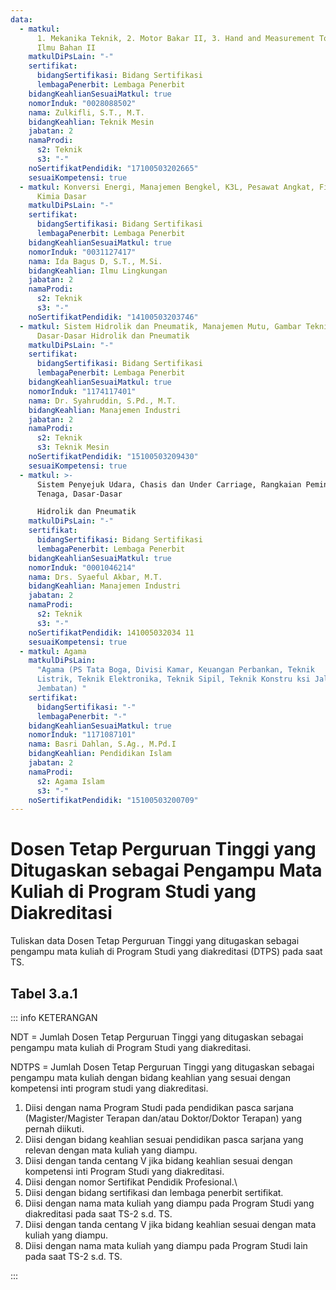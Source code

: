 ```yaml
---
data:
  - matkul:
      1. Mekanika Teknik, 2. Motor Bakar II, 3. Hand and Measurement Tools, 4.
      Ilmu Bahan II
    matkulDiPsLain: "-"
    sertifikat:
      bidangSertifikasi: Bidang Sertifikasi
      lembagaPenerbit: Lembaga Penerbit
    bidangKeahlianSesuaiMatkul: true
    nomorInduk: "0028088502"
    nama: Zulkifli, S.T., M.T.
    bidangKeahlian: Teknik Mesin
    jabatan: 2
    namaProdi:
      s2: Teknik
      s3: "-"
    noSertifikatPendidik: "17100503202665"
    sesuaiKompetensi: true
  - matkul: Konversi Energi, Manajemen Bengkel, K3L, Pesawat Angkat, Fisika dan
      Kimia Dasar
    matkulDiPsLain: "-"
    sertifikat:
      bidangSertifikasi: Bidang Sertifikasi
      lembagaPenerbit: Lembaga Penerbit
    bidangKeahlianSesuaiMatkul: true
    nomorInduk: "0031127417"
    nama: Ida Bagus D, S.T., M.Si.
    bidangKeahlian: Ilmu Lingkungan
    jabatan: 2
    namaProdi:
      s2: Teknik
      s3: "-"
    noSertifikatPendidik: "14100503203746"
  - matkul: Sistem Hidrolik dan Pneumatik, Manajemen Mutu, Gambar Teknik Mesin,
      Dasar-Dasar Hidrolik dan Pneumatik
    matkulDiPsLain: "-"
    sertifikat:
      bidangSertifikasi: Bidang Sertifikasi
      lembagaPenerbit: Lembaga Penerbit
    bidangKeahlianSesuaiMatkul: true
    nomorInduk: "1174117401"
    nama: Dr. Syahruddin, S.Pd., M.T.
    bidangKeahlian: Manajemen Industri
    jabatan: 2
    namaProdi:
      s2: Teknik
      s3: Teknik Mesin
    noSertifikatPendidik: "15100503209430"
    sesuaiKompetensi: true
  - matkul: >-
      Sistem Penyejuk Udara, Chasis dan Under Carriage, Rangkaian Pemindah
      Tenaga, Dasar-Dasar

      Hidrolik dan Pneumatik
    matkulDiPsLain: "-"
    sertifikat:
      bidangSertifikasi: Bidang Sertifikasi
      lembagaPenerbit: Lembaga Penerbit
    bidangKeahlianSesuaiMatkul: true
    nomorInduk: "0001046214"
    nama: Drs. Syaeful Akbar, M.T.
    bidangKeahlian: Manajemen Industri
    jabatan: 2
    namaProdi:
      s2: Teknik
      s3: "-"
    noSertifikatPendidik: 141005032034 11
    sesuaiKompetensi: true
  - matkul: Agama
    matkulDiPsLain:
      "Agama (PS Tata Boga, Divisi Kamar, Keuangan Perbankan, Teknik
      Listrik, Teknik Elektronika, Teknik Sipil, Teknik Konstru ksi Jalan dan
      Jembatan) "
    sertifikat:
      bidangSertifikasi: "-"
      lembagaPenerbit: "-"
    bidangKeahlianSesuaiMatkul: true
    nomorInduk: "1171087101"
    nama: Basri Dahlan, S.Ag., M.Pd.I
    bidangKeahlian: Pendidikan Islam
    jabatan: 2
    namaProdi:
      s2: Agama Islam
      s3: "-"
    noSertifikatPendidik: "15100503200709"
---
```


<script setup>
import { useData } from "vitepress"
import Tabel from '../components/tabel-3a1.vue'

const { frontmatter } = useData()
</script>

# Dosen Tetap Perguruan Tinggi yang Ditugaskan sebagai Pengampu Mata Kuliah di Program Studi yang Diakreditasi

Tuliskan data Dosen Tetap Perguruan Tinggi yang ditugaskan sebagai pengampu mata kuliah di Program Studi yang diakreditasi (DTPS) pada saat TS.

## Tabel 3.a.1

<Tabel :data="frontmatter.data" />

::: info KETERANGAN

NDT = Jumlah Dosen Tetap Perguruan Tinggi yang ditugaskan sebagai pengampu mata kuliah di Program Studi yang diakreditasi.

NDTPS = Jumlah Dosen Tetap Perguruan Tinggi yang ditugaskan sebagai pengampu mata kuliah dengan bidang keahlian yang sesuai dengan kompetensi inti program studi yang diakreditasi.

1. Diisi dengan nama Program Studi pada pendidikan pasca sarjana (Magister/Magister Terapan dan/atau Doktor/Doktor Terapan) yang pernah diikuti.
1. Diisi dengan bidang keahlian sesuai pendidikan pasca sarjana yang relevan dengan mata kuliah yang diampu.
1. Diisi dengan tanda centang V jika bidang keahlian sesuai dengan kompetensi inti Program Studi yang diakreditasi.
1. Diisi dengan nomor Sertifikat Pendidik Profesional.\
1. Diisi dengan bidang sertifikasi dan lembaga penerbit sertifikat.
1. Diisi dengan nama mata kuliah yang diampu pada Program Studi yang diakreditasi pada saat TS-2 s.d. TS.
1. Diisi dengan tanda centang V jika bidang keahlian sesuai dengan mata kuliah yang diampu.
1. Diisi dengan nama mata kuliah yang diampu pada Program Studi lain pada saat TS-2 s.d. TS.

:::
